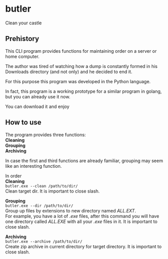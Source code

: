 # butler
Clean your castle


## Prehistory
This CLI program provides functions for maintaining order on a server or home computer.

The author was tired of watching how a dump is constantly formed in his Downloads directory (and not only) and he decided to end it.

For this purpose this program was developed in the Python language.

In fact, this program is a working prototype for a similar program in golang, but you can already use it now.

You can download it and enjoy

## How to use
The program provides three functions:  
**Cleaning**  
**Grouping**  
**Archiving**

In case the first and third functions are already familiar, grouping may seem like an interesting function.

In order  
**Cleaning**  
`butler.exe --clean /path/to/dir/`  
Clean target dir. It is important to close slash.

**Grouping**  
`butler.exe --dir /path/to/dir/`  
Group up files by extensions to new directory named *ALL*.*EXT*.  
For example, you have a lot of *.exe* files, after this command you will have one directory called *ALL.EXE* with all your *.exe* files in it.
It is important to close slash.

**Archiving**  
`butler.exe --archive /path/to/dir/`  
Create zip archive in current directory for target directory. It is important to close slash.
